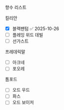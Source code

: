 
향수 리스트

킬리안
- [x] 블랙팬텀 ✅ 2025-10-26
- [ ] 플레잉 위드 데빌
- [ ] 선가스트

프레데릭말
- [ ] 아크네
- [ ] 포오레

톰포드
- [ ] 오드 우드
- [ ] 화스
- [ ] 오드 보이저
